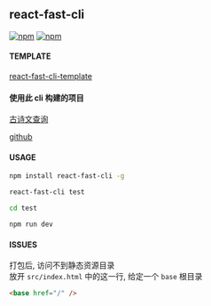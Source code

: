 ## react-fast-cli  

[![npm](https://img.shields.io/badge/downloads-160%2Fmonth-brightgreen.svg)](https://www.npmjs.com/package/react-fast-cli)
[![npm](https://img.shields.io/badge/npm-1.0.5-brightgreen.svg)](https://www.npmjs.com/package/react-fast-cli)

#### TEMPLATE

[react-fast-cli-template](https://github.com/react-fast-cli/template)

#### 使用此 cli 构建的项目

[古诗文查询](https://gushi.stickmy.cn)  

[github](https://github.com/poetry-cn/poetry-web)


#### USAGE

```bash
npm install react-fast-cli -g

react-fast-cli test

cd test

npm run dev
```


#### ISSUES

打包后, 访问不到静态资源目录  
放开 `src/index.html` 中的这一行, 给定一个 `base` 根目录  

```html
<base href="/" />
```
